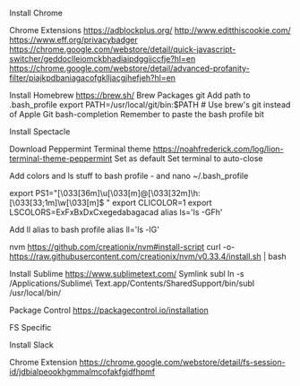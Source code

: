 Install Chrome

Chrome Extensions
https://adblockplus.org/
http://www.editthiscookie.com/
https://www.eff.org/privacybadger
https://chrome.google.com/webstore/detail/quick-javascript-switcher/geddoclleiomckbhadiaipdggiiccfje?hl=en
https://chrome.google.com/webstore/detail/advanced-profanity-filter/piajkpdbaniagacofgklljacgjhefjeh?hl=en

Install Homebrew
https://brew.sh/
Brew Packages
	git
		Add path to .bash_profile
		export PATH=/usr/local/git/bin:$PATH # Use brew's git instead of Apple Git
	bash-completion
		Remember to paste the bash profile bit



Install Spectacle

Download Peppermint Terminal theme
https://noahfrederick.com/log/lion-terminal-theme-peppermint
Set as default
Set terminal to auto-close

Add colors and ls stuff to bash profile - and 
nano ~/.bash_profile

export PS1="\[\033[36m\]\u\[\033[m\]@\[\033[32m\]\h:\[\033[33;1m\]\w\[\033[m\]\$ "
export CLICOLOR=1
export LSCOLORS=ExFxBxDxCxegedabagacad
alias ls='ls -GFh'


Add ll alias to bash profile
alias ll='ls -lG'

nvm
https://github.com/creationix/nvm#install-script
curl -o- https://raw.githubusercontent.com/creationix/nvm/v0.33.4/install.sh | bash




Install Sublime
https://www.sublimetext.com/
Symlink subl
ln -s /Applications/Sublime\ Text.app/Contents/SharedSupport/bin/subl /usr/local/bin/

Package Control
https://packagecontrol.io/installation




FS Specific

Install Slack

Chrome Extension
https://chrome.google.com/webstore/detail/fs-session-id/jdbialpeookhgmmalmcofakfgjdfhpmf